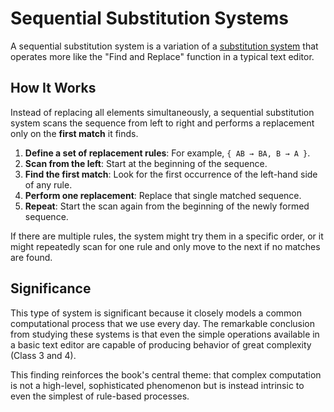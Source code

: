 # Sequential Substitution Systems

A sequential substitution system is a variation of a [substitution system](annotation:substitution-systems) that operates more like the "Find and Replace" function in a typical text editor.

## How It Works

Instead of replacing all elements simultaneously, a sequential substitution system scans the sequence from left to right and performs a replacement only on the **first match** it finds.

1.  **Define a set of replacement rules**: For example, `{ AB → BA, B → A }`.
2.  **Scan from the left**: Start at the beginning of the sequence.
3.  **Find the first match**: Look for the first occurrence of the left-hand side of any rule.
4.  **Perform one replacement**: Replace that single matched sequence.
5.  **Repeat**: Start the scan again from the beginning of the newly formed sequence.

If there are multiple rules, the system might try them in a specific order, or it might repeatedly scan for one rule and only move to the next if no matches are found.

## Significance

This type of system is significant because it closely models a common computational process that we use every day. The remarkable conclusion from studying these systems is that even the simple operations available in a basic text editor are capable of producing behavior of great complexity (Class 3 and 4).

This finding reinforces the book's central theme: that complex computation is not a high-level, sophisticated phenomenon but is instead intrinsic to even the simplest of rule-based processes.
